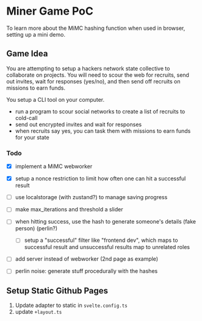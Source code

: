 # Miner Game PoC

To learn more about the MiMC hashing function when used in browser, setting up a mini demo.

## Game Idea

You are attempting to setup a hackers network state collective to collaborate on projects. You will need to scour the web for recruits, send out invites, wait for responses (yes/no), and then send off recruits on missions to earn funds.

You setup a CLI tool on your computer.
- run a program to scour social networks to create a list of recruits to cold-call
- send out encrypted invites and wait for responses 
- when recruits say yes, you can task them with missions to earn funds for your state


### Todo

- [x] implement a MiMC webworker
- [x] setup a nonce restriction to limit how often one can hit a successful result
- [ ] use localstorage (with zustand?) to manage saving progress

- [ ] make max_iterations and threshold a slider
- [ ] when hitting success, use the hash to generate someone's details (fake person) (perlin?)
    - [ ] setup a "successful" filter like "frontend dev", which maps to successful result and unsuccessful results map to unrelated roles

- [ ] add server instead of webworker (2nd page as example)
- [ ] perlin noise: generate stuff procedurally with the hashes


## Setup Static Github Pages

1. Update adapter to static in `svelte.config.ts`
2. update `+layout.ts`
